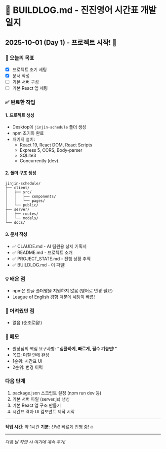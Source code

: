 # 🔨 BUILDLOG.md - 진진영어 시간표 개발 일지

## 2025-10-01 (Day 1) - 프로젝트 시작! 🚀

### 🎯 오늘의 목표
- [x] 프로젝트 초기 세팅
- [x] 문서 작성
- [ ] 기본 서버 구성
- [ ] 기본 React 앱 세팅

### ✅ 완료한 작업

#### 1. 프로젝트 생성
- Desktop에 `jinjin-schedule` 폴더 생성
- npm 초기화 완료
- 패키지 설치:
  - React 19, React DOM, React Scripts
  - Express 5, CORS, Body-parser
  - SQLite3
  - Concurrently (dev)

#### 2. 폴더 구조 생성
```
jinjin-schedule/
├── client/
│   ├── src/
│   │   ├── components/
│   │   └── pages/
│   └── public/
├── server/
│   ├── routes/
│   └── models/
└── docs/
```

#### 3. 문서 작성
- ✅ CLAUDE.md - AI 팀원용 상세 기획서
- ✅ README.md - 프로젝트 소개
- ✅ PROJECT_STATE.md - 진행 상황 추적
- ✅ BUILDLOG.md - 이 파일!

### 💡 배운 점
- npm은 한글 폴더명을 지원하지 않음 (영어로 변경 필요)
- League of English 경험 덕분에 세팅이 빠름!

### 🤔 어려웠던 점
- 없음 (순조로움!)

### 📝 메모
- 원장님의 핵심 요구사항: **"심플하게, 빠르게, 필수 기능만!"**
- 목표: 며칠 안에 완성
- 1순위: 시간표 UI
- 2순위: 변경 이력

### 다음 단계
1. package.json 스크립트 설정 (npm run dev 등)
2. 기본 서버 파일 (server.js) 생성
3. 기본 React 앱 구조 만들기
4. 시간표 격자 UI 컴포넌트 제작 시작

---

**작업 시간**: 약 1시간
**기분**: 신남! 빠르게 진행 중! 🔥

---

*다음 날 작업 시 여기에 계속 추가!*
